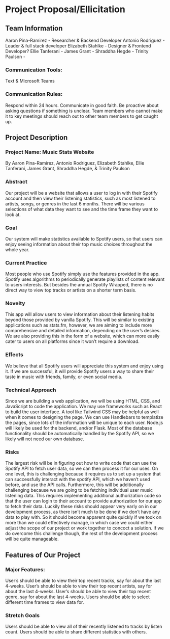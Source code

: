 # Project Proposal/Ellicitation
## Team Information
Aaron Pina-Ramirez - Researcher & Backend Developer
Antonio Rodriguez - Leader & full stack developer
Elizabeth Stahlke - Designer & Frontend Developer?
Ellie Tanferani - 
James Grant - 
Shraddha Hegde - 
Trinity Paulson - 

### Communication Tools: 
Text & Microsoft Teams

### Communication Rules:
Respond within 24 hours.
Communicate in good faith.
Be proactive about asking questions if something is unclear.
Team members who cannot make it to key meetings should reach out to other team members to get caught up.

## Project Description

### Project Name: Music Stats Website
By Aaron Pina-Ramirez, Antonio Rodriguez, Elizabeth Stahlke, Ellie Tanferani, James Grant, Shraddha Hegde, & Trinity Paulson

### Abstract

Our project will be a website that allows a user to log in with their Spotify account and then view their listening statistics, such as most listened to artists, songs, or genres in the last 6 months. There will be various selections of what data they want to see and the time frame they want to look at.

### Goal

Our system will make statistics available to Spotify users, so that users can enjoy seeing information about their top music choices throughout the whole year. 

### Current Practice
Most people who use Spotify simply use the features provided in the app. Spotify uses algorithms to periodically generate playlists of content relevant to users interests. But besides the annual Spotify Wrapped, there is no direct way to view top tracks or artists on a shorter term basis.

### Novelty
This app will allow users to view information about their listening habits beyond those provided by vanilla Spotify. This will be similar to existing applications such as stats.fm, however, we are aiming to include more comprehensive and detailed information, depending on the user’s desires. We are also providing this in the form of a website, which can more easily cater to users on all platforms since it won’t require a download.

### Effects
We believe that all Spotify users will appreciate this system and enjoy using it. If we are successful, it will provide Spotify users a way to share their taste in music with friends, family, or even social media.

### Technical Approach
Since we are building a web application, we will be using HTML, CSS, and JavaScript to code the application. We may use frameworks such as React to build the user interface. A tool like Tailwind CSS may be helpful as well when it comes to designing the page. We can use Handlebars to templatize the pages, since lots of the information will be unique to each user. Node.js will likely be used for the backend, and/or Flask. Most of the database functionality should be automatically handled by the Spotify API, so we likely will not need our own database.

### Risks
The largest risk will be in figuring out how to write code that can use the Spotify API to fetch user data, so we can then process it for our uses. On one level, this is challenging because it requires us to set up a system that can successfully interact with the spotify API, which we haven’t used before, and use the API calls. Furthermore, this will be additionally challenging because we are going to be fetching individual user music listening data. This requires implementing additional authorization code so that the user can login to their account to provide authorization for our app to fetch their data. Luckily these risks should appear very early on in our development process, as there isn’t much to be done if we don’t have any data to play with. So it should become apparent quite quickly if we took on more than we could effectively manage, in which case we could either adjust the scope of our project or work together to concoct a solution. If we do overcome this challenge though, the rest of the development process will be quite manageable. 

## Features of Our Project

### Major Features:
User’s should be able to view their top recent tracks, say for about the last 4-weeks.
User’s should be able to view their top recent artists, say for about the last 4-weeks.
User’s should be able to view their top recent genre, say for about the last 4-weeks.
Users should be able to select different time frames to view data for.

### Stretch Goals
Users should be able to view all of their recently listened to tracks by listen count.
Users should be able to share different statistics with others.
